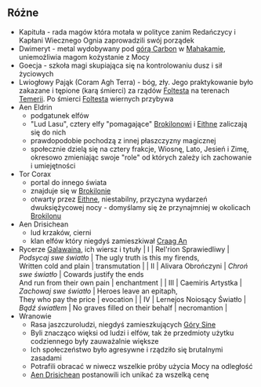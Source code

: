 ## Różne
- Kapituła<a id="r_kapitula"></a> - rada magów która motała w polityce zanim Redańczycy i Kapłani Wiecznego Ognia zaprowadzili swój porządek
- Dwimeryt<a id="r_dwimeryt"></a> - metal wydobywany pod [górą Carbon](#l_gora_carbon) w [Mahakamie](#l_mahakam), uniemożliwia magom kożystanie z Mocy
- Goecja<a id="r_goecja"></a> - szkoła magi skupiająca się na kontrolowaniu dusz i sił życiowych
- Lwiogłowy Pająk (Coram Agh Terra)<a id="r_lwioglowy_pajak"></a> - bóg, zły. Jego praktykowanie było zakazane i tępione (karą śmierci) za rządów [Foltesta](#p_krol_foltest) na terenach [Temerii](#l_temeria). Po śmierci [Foltesta](#p_krol_foltest) wiernych przybywa
- Aen Eldrin<a id='r_aen_eldrin'></a>
    - podgatunek elfów
    - "Lud Lasu", cztery elfy "pomagające" [Brokilonowi](#l_brokilon) i [Eithne](#p_eithne) zaliczają się do nich
    - prawdopodobie pochodzą z innej płaszczyzny magicznej
    - społecznie dzielą się na cztery frakcje, Wiosnę, Lato, Jesień i Zimę, okresowo zmieniając swoje "role" od których zależy ich zachowanie i umiejętności
- Tor Corax<a id='r_tor_corax'></a>
    - portal do innego świata
    - znajduje się w [Brokilonie](#l_brokilon)
    - otwarty przez [Eithne](#p_eithne), niestabilny, przyczyna wydarzeń dwuksiężycowej nocy - domyślamy się że przynajmniej w okolicach [Brokilonu](#l_brokilon)
- Aen Drisichean<a id='r_aen_drisichean'></a>
    - lud krzaków, cierni
    - klan elfów który niegdyś zamieszkiwał [Craag An](#l_craag_an)
- Rycerze [Galawaina](#p_galawain), ich wiersz i tytuły<a id='r_rycerze_galawaina'></a>
    | I   | Rel'rion Sprawiedliwy     | _Podsycaj swe światło_ | The ugly truth is this my firends,<br />Written cold and plain | transmutation |
    | II  | Alivara Obrończyni        | _Chroń swe światło_    | Cowards justify the ends<br />And run from their own pain      | enchantment   |
    | III | Caemiris Artystka         | _Zachowaj swe światło_ | Heroes leave an epitaph,<br />They who pay the price           | evocation     |
    | IV  | Lernejos Noiosący Światło | _Bądź światłem_        | No graves filled on their behalf                               | necromantion  |
- Wranowie<a id='r_wran'></a>
    - Rasa jaszczuroludzi, niegdyś zamieszkujących [Góry Sine](#l_gory_sine)
    - Byli znacząco więksi od ludzi i elfów, tak że przedmioty użytku codziennego były zauważalnie większe
    - Ich społeczeństwo było agresywne i rządziło się brutalnymi zasadami
    - Potrafili obracać w niwecz wszelkie próby użycia Mocy na odległość
    - [Aen Drisichean](#r_aen_drisichean) postanowili ich unikać za wszelką cenę